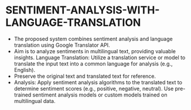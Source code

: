 # SENTIMENT-ANALYSIS-WITH-LANGUAGE-TRANSLATION

- The proposed system combines sentiment analysis and language translation using Google Translator API.
- Aim is to analyze sentiments in multilingual text, providing valuable insights. Language Translation: Utilize a translation service or model to translate the input text into a common language for analysis (e.g., English).
- Preserve the original text and translated text for reference. 
- Analysis: Apply sentiment analysis algorithms to the translated text to determine sentiment scores (e.g., positive, negative, neutral). Use pre-trained sentiment analysis models or custom models trained on multilingual data.
